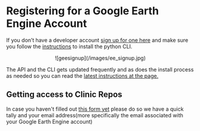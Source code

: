 # Registering for a Google Earth Engine Account
If you don’t have a developer account [sign up for one here](https://signup.earthengine.google.com/) and make sure you follow the [instructions](https://developers.google.com/earth-engine/python_install_manual) to install the python CLI.

<center>![geesignup](/images/ee_signup.jpg)</center>

The API and the CLI gets updated frequently and as does the install process as needed so you can read the [latest instructions at the page.](https://developers.google.com/earth-engine/command_line)

## Getting access to Clinic Repos
In case you haven't filled out [this form yet](https://docs.google.com/forms/d/1JNf8RtKohjWC0tYmSJyfCUnAmp95_gp_f9LUDCYhMcY/edit) please do so we have a quick tally and your email address(more specifically the email associated with your Google Earth Engine account)
